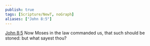 ```yaml
---
publish: true
tags: [Scripture/NewT, noGraph]
aliases: ["John 8:5"]
---
```

[John 8:5](https://churchofjesuschrist.org/study/scriptures/nt/john/8?lang=eng&id=p5#p5) Now Moses in the law commanded us, that such should be stoned: but what sayest thou?
